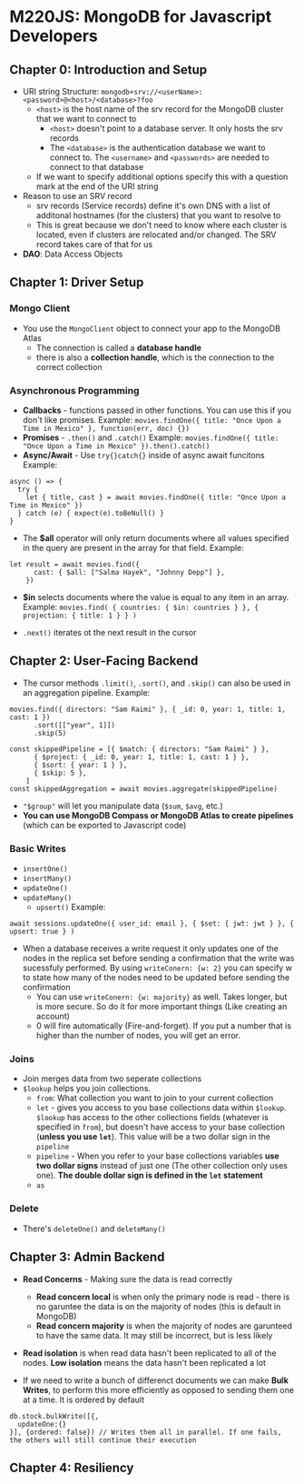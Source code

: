 # M220JS: MongoDB for Javascript Developers

## Chapter 0: Introduction and Setup

- URI string Structure: `mongodb+srv://<userName>:<password>@<host>/<database>?foo`
  - `<host>` is the host name of the srv record for the MongoDB cluster that we want to connect to
    - `<host>` doesn't point to a database server. It only hosts the srv records
    - The `<database>` is the authentication database we want to connect to. The `<username>` and `<passwords>` are needed to connect to that database
  - If we want to specify additional options specify this with a question mark at the end of the URI string
- Reason to use an SRV record
  - srv records (Service records) define it's own DNS with a list of additonal hostnames (for the clusters) that you want to resolve to
  - This is great because we don't need to know where each cluster is located, even if clusters are relocated and/or changed. The SRV record takes care of that for us
- **DAO**: Data Access Objects

## Chapter 1: Driver Setup

### Mongo Client

- You use the `MongoClient` object to connect your app to the MongoDB Atlas
  - The connection is called a **database handle**
  - there is also a **collection handle**, which is the connection to the correct collection

### Asynchronous Programming

- **Callbacks** - functions passed in other functions. You can use this if you don't like promises. Example:
  `movies.findOne({ title: "Once Upon a Time in Mexico" }, function(err, doc) {})`
- **Promises** - `.then()` and `.catch()` Example:
  `movies.findOne({ title: "Once Upon a Time in Mexico" }).then().catch()`
- **Async/Await** - Use `try{}catch{}` inside of async await funcitons Example:

```
async () => {
  try {
    let { title, cast } = await movies.findOne({ title: "Once Upon a Time in Mexico" })
  } catch (e) { expect(e).toBeNull() }
}
```

- The **$all** operator will only return documents where all values specified in the query are present in the array for that field. Example:

```
let result = await movies.find({
      cast: { $all: ["Salma Hayek", "Johnny Depp"] },
    })
```

- **$in** selects documents where the value is equal to any item in an array. Example:
  `movies.find( { countries: { $in: countries } }, { projection: { title: 1 } } )`

- `.next()` iterates ot the next result in the cursor

## Chapter 2: User-Facing Backend

- The cursor methods `.limit()`, `.sort()`, and `.skip()` can also be used in an aggregation pipeline. Example:

```
movies.find({ directors: "Sam Raimi" }, { _id: 0, year: 1, title: 1, cast: 1 })
      .sort([["year", 1]])
      .skip(5)

const skippedPipeline = [{ $match: { directors: "Sam Raimi" } },
      { $project: { _id: 0, year: 1, title: 1, cast: 1 } },
      { $sort: { year: 1 } },
      { $skip: 5 },
    ]
const skippedAggregation = await movies.aggregate(skippedPipeline)
```

- `"$group"` will let you manipulate data (`$sum`, `$avg`, etc.)
- **You can use MongoDB Compass or MongoDB Atlas to create pipelines** (which can be exported to Javascript code)

### Basic Writes

- `insertOne()`
- `insertMany()`
- `updateOne()`
- `updateMany()`
  - `upsert()` Example:

```
await sessions.updateOne({ user_id: email }, { $set: { jwt: jwt } }, { upsert: true } )
```

- When a database receives a write request it only updates one of the nodes in the replica set before sending a confirmation that the write was sucessfuly performed. By using `writeConern: {w: 2}` you can specify w to state how many of the nodes need to be updated before sending the confirmation
  - You can use `writeConern: {w: majority}` as well. Takes longer, but is more secure. So do it for more important things (Like creating an account)
  - 0 will fire automatically (Fire-and-forget). If you put a number that is higher than the number of nodes, you will get an error.

### Joins

- Join merges data from two seperate collections
- `$lookup` helps you join collections.
  - `from`: What collection you want to join to your current collection
  - `let` - gives you access to you base collections data within `$lookup`. `$lookup` has access to the other collections fields (whatever is specified in `from`), but doesn't have access to your base collection (**unless you use `let`**). This value will be a two dollar sign in the `pipeline`
  - `pipeline` - When you refer to your base collections variables **use two dollar signs** instead of just one (The other collection only uses one). **The double dollar sign is defined in the `let` statement**
  - `as`

### Delete

- There's `deleteOne()` and `deleteMany()`

## Chapter 3: Admin Backend

- **Read Concerns** - Making sure the data is read correctly
  - **Read concern local** is when only the primary node is read - there is no garuntee the data is on the majority of nodes (this is default in MongoDB)
  - **Read concern majority** is when the majority of nodes are garunteed to have the same data. It may still be incorrect, but is less likely
- **Read isolation** is when read data hasn't been replicated to all of the nodes. **Low isolation** means the data hasn't been replicated a lot

- If we need to write a bunch of differenct documents we can make **Bulk Writes**, to perform this more efficiently as opposed to sending them one at a time. It is ordered by default

```
db.stock.bulkWrite([{,
  updateOne:{}
}], {ordered: false}) // Writes them all in parallel. If one fails, the others will still continue their execution
```

## Chapter 4: Resiliency
